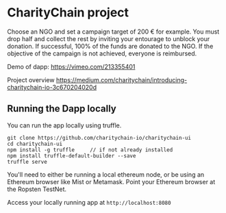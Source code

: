 # CharityChain project

Choose an NGO and set a campaign target of 200 € for example.
You must drop half and collect the rest by inviting your entourage to unblock your donation.
If successful, 100% of the funds are donated to the NGO.
If the objective of the campaign is not achieved, everyone is reimbursed.

Demo of dapp:
https://vimeo.com/213355401

Project overview
https://medium.com/charitychain/introducing-charitychain-io-3c670204020d



## Running the Dapp locally

You can run the app locally using truffle. 

    git clone https://github.com/charitychain-io/charitychain-ui
    cd charitychain-ui
    npm install -g truffle     // if not already installed
    npm install truffle-default-builder --save
    truffle serve

You'll need to either be running a local ethereum node, or be using an Ethereum browser like Mist or Metamask. Point your Ethereum browser at the Ropsten TestNet.

Access your locally running app at `http://localhost:8080`
